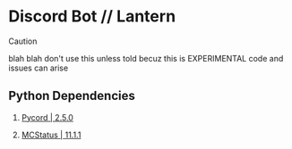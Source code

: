# Discord Bot // Lantern

> [!CAUTION]
> blah blah don't use this unless told becuz this is EXPERIMENTAL code and issues can arise

## Python Dependencies
1. [Pycord | 2.5.0](https://pypi.org/project/py-cord/)

2. [MCStatus | 11.1.1](https://pypi.org/project/mcstatus/)
